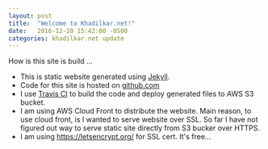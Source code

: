 ```yaml
---
layout: post
title:  "Welcome to Khadilkar.net!"
date:   2016-12-20 15:42:00 -0500
categories: khadilkar.net update
---
```

How is this site is build ...
* This is static website generated using [Jekyll](https://jekyllrb.com/). 
* Code for this site is hosted on [github.com](https://github.com/kyatin1/khadilkar.net)
* I use [Travis CI](https://travis-ci.org/) to build the code and deploy generated files to AWS S3 bucket.
* I am using AWS Cloud Front to distribute the website. Main reason, to use cloud front, is I wanted to serve website over SSL. So far I have not figured out way to serve static site directly from S3 bucker over HTTPS. 
* I am using https://letsencrypt.org/ for SSL cert. It's free...
